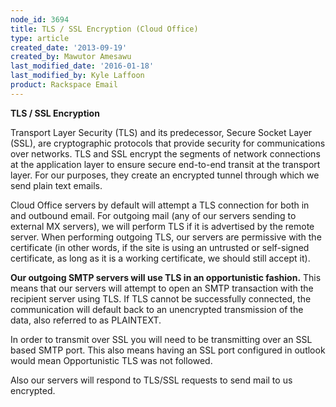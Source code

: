 ```yaml
---
node_id: 3694
title: TLS / SSL Encryption (Cloud Office)
type: article
created_date: '2013-09-19'
created_by: Mawutor Amesawu
last_modified_date: '2016-01-18'
last_modified_by: Kyle Laffoon
product: Rackspace Email
---
```


**TLS / SSL Encryption**

Transport Layer Security (TLS) and its predecessor, Secure Socket Layer
(SSL), are cryptographic protocols that provide security for
communications over networks. TLS and SSL encrypt the segments of
network connections at the application layer to ensure secure end-to-end
transit at the transport layer.  For our purposes, they create an
encrypted tunnel through which we send plain text emails.

Cloud Office servers by default will attempt a TLS connection for both
in and outbound email.  For outgoing mail (any of our servers sending to
external MX servers), we will perform TLS if it is advertised by the
remote server.  When performing outgoing TLS, our servers are permissive
with the certificate (in other words, if the site is using an untrusted
or self-signed certificate, as long as it is a working certificate, we
should still accept it).

**Our outgoing SMTP servers will use TLS in an opportunistic fashion.**
This means that our servers will attempt to open an SMTP transaction
with the recipient server using TLS.  If TLS cannot be successfully
connected, the communication will default back to an unencrypted
transmission of the data, also referred to as PLAINTEXT.

In order to transmit over SSL you will need to be transmitting over an
SSL based SMTP port. This also means having an SSL port configured in
outlook would mean Opportunistic TLS was not followed.

Also our servers will respond to TLS/SSL requests to send mail
<span>to</span> us encrypted.

